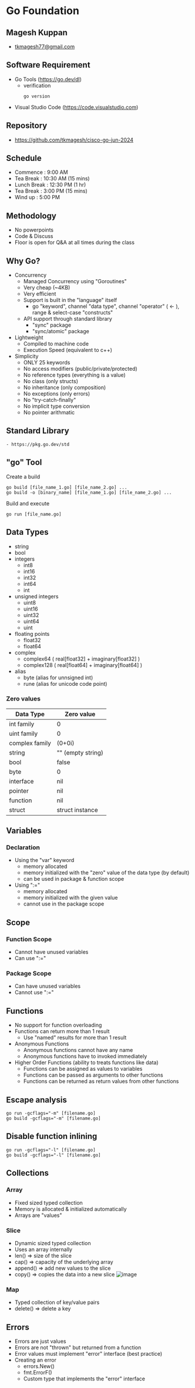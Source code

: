 # Go Foundation

## Magesh Kuppan
- tkmagesh77@gmail.com

## Software Requirement
- Go Tools (https://go.dev/dl)
    - verification
        ```shell
        go version
        ```
- Visual Studio Code (https://code.visualstudio.com)

## Repository
- https://github.com/tkmagesh/cisco-go-jun-2024

## Schedule
- Commence      : 9:00 AM
- Tea Break     : 10:30 AM (15 mins)
- Lunch Break   : 12:30 PM (1 hr)
- Tea Break     : 3:00 PM (15 mins)
- Wind up       : 5:00 PM

## Methodology
- No powerpoints
- Code & Discuss
- Floor is open for Q&A at all times during the class

## Why Go?
- Concurrency
    - Managed Concurrency using "Goroutines"
    - Very cheap (~4KB)
    - Very efficient
    - Support is built in  the "language" itself
        - go "keyword", channel "data type", channel "operator" ( <- ), range & select-case "constructs"
    - API support through standard library
        - "sync" package
        - "sync/atomic" package
- Lightweight
    - Compiled to machine code
    - Execution Speed (equivalent to c++)
- Simplicity
    - ONLY 25 keywords
    - No access modifiers (public/private/protected)
    - No reference types (everything is a value)
    - No class (only structs)
    - No inheritance (only composition)
    - No exceptions (only errors)
    - No "try-catch-finally"
    - No implicit type conversion
    - No pointer arithmatic

## Standard Library
    - https://pkg.go.dev/std

## "go" Tool
Create a build
```shell
go build [file_name_1.go] [file_name_2.go] ...
go build -o [binary_name] [file_name_1.go] [file_name_2.go] ...
```
Build and execute
```shell
go run [file_name.go]
```
## Data Types
- string
- bool
- integers
    - int8
    - int16
    - int32
    - int64
    - int
- unsigned integers
    - uint8
    - uint16
    - uint32
    - uint64
    - uint
- floating points
    - float32
    - float64
- complex
    - complex64 ( real[float32] + imaginary[float32] )
    - complex128 ( real[float64] + imaginary[float64] )
- alias
    - byte (alias for unnsigned int)
    - rune (alias for unicode code point)

### Zero values
| Data Type | Zero value |
------------ | ------------- |
|int family     | 0 |
|uint family    | 0 |
|complex family | (0+0i) |
|string         | "" (empty string) |
|bool           | false |
|byte           | 0 |
|interface      | nil |
|pointer        | nil |
|function       | nil |
|struct         | struct instance |

## Variables
### Declaration
- Using the "var" keyword
    - memory allocated
    - memory initialized with the "zero" value of the data type (by default)
    - can be used in package & function scope
- Using ":="
    - memory allocated
    - memory initialized with the given value
    - cannot use in the package scope

## Scope
### Function Scope
- Cannot have unused variables
- Can use ":="
### Package Scope
- Can have unused variables
- Cannot use ":="

## Functions
- No support for function overloading
- Functions can return more than 1 result
    - Use "named" results for more than 1 result
- Anonymous Functions
    - Anonymous functions cannot have any name
    - Anonymous functions have to invoked immediately
- Higher Order Functions (ability to treats functions like data)
    - Functions can be assigned as values to variables
    - Functions can be passed as arguments to other functions
    - Functions can be returned as return values from other functions

## Escape analysis
```
go run -gcflags="-m" [filename.go]
go build -gcflags="-m" [filename.go]
```
 
## Disable function inlining
```
go run -gcflags="-l" [filename.go]
go build -gcflags="-l" [filename.go]
```

## Collections
### Array
- Fixed sized typed collection
- Memory is allocated & initialized automatically
- Arrays are "values"

### Slice
- Dynamic sized typed collection
- Uses an array internally
- len() => size of the slice
- cap() => capacity of the underlying array
- append() => add new values to the slice
- copy() => copies the data into a new slice
![image](./images/slices.png)

### Map
- Typed collection of key/value pairs
- delete() => delete a key

## Errors
- Errors are just values 
- Errors are not "thrown" but returned from a function
- Error values must implement "error" interface (best practice)
- Creating an error
    - errors.New()
    - fmt.ErrorF()
    - Custom type that implements the "error" interface